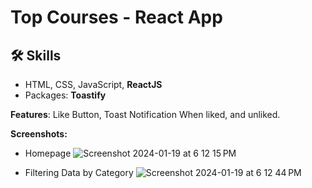# Top Courses - React App

## 🛠 Skills
* HTML, CSS, JavaScript, **ReactJS**
* Packages: **Toastify**

**Features**: Like Button, Toast Notification When liked, and unliked.

**Screenshots:**

* Homepage
![Screenshot 2024-01-19 at 6 12 15 PM](https://github.com/sachin9998/top-courses-react-app/assets/25192452/e7aac33b-d55b-414c-83e7-1bc1a5917548)

* Filtering Data by Category
![Screenshot 2024-01-19 at 6 12 44 PM](https://github.com/sachin9998/top-courses-react-app/assets/25192452/6908c22f-7ad0-45fc-8b51-07150ab78924)
